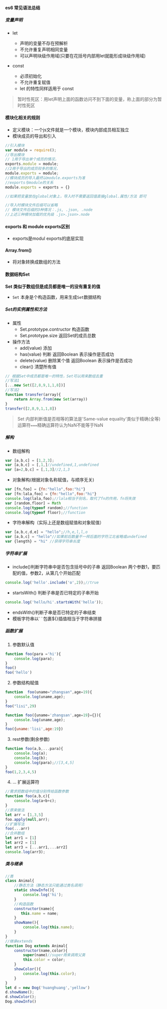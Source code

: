 #### es6 常见语法总结

##### 变量声明
- let
    + 声明的变量不存在预解析
    + 不允许重复声明相同变量
    + 可以声明块级作用域(只要在花括号内部用let就能形成块级作用域)

- const
    + 必须初始化
    + 不允许重复赋值
    + let 的特性同样适用于 const

> 暂时性死区：用let声明上面的函数访问不到下面的变量，称上面的部分为暂时性死区

#### 模块化相关的规则
- 定义模块：一个js文件就是一个模块，模块内部成员相互独立
- 模块成员的导出和引入

```js
//引入模块
var module = require();
//导出模块
// 1用于导出单个成员的情况，
exports.module = module;
//2用于导出的成员较多的情况，
module.exports = module;
//模块成员的导入最终以module.exports为准
//exports与module的关系
module.exports = exports = {}

//如果把变量放在global对象上，导入时不需要返回值直接global.属性/方法 即可

//导入时模块文件后缀可以省略
// 模块文件后缀的3种情况：.js, .json, .node
//上述三种模块加载的优先级 .js>.json>.node

```
#### exports 和 module exports区别
- exports是modul exports的底层实现
#### Array.from()
- 将对象转换成数组的方法
#### 数据结构Set
**Set 类似于数组但是成员都是唯一的没有重复的值**
- `Set` 本身是个构造函数，用来生成`Set`数据结构
##### Set的实例属性和方法
- 属性
    + Set.prototype.contructor 构造函数
    + Set.prototype.size 返回Set的成员总数
- 操作方法
    + add(value) 添加
    + has(value) 判断 返回Boolean 表示操作是否成功
    + delete(value) 删除某个值 返回Boolean 表示操作是否成功
    + clear() 清楚所有值

```js
// 根据Set中成员都是唯一的特性，Set可以用来数组去重
//写法1
[...new Set([2,8,9,1,1,8])]
//写法2
function transfer(array){
    return Array.from(new Set(array))
}
transfer([2,8,9,1,1,8])
```

> Set 内部判断值是否相等的算法是'Same-value equality'类似于精确(全等)运算符`===`精确运算符认为NaN不能等于NaN

##### 解构
- 数组解构

```js
var [a,b,c] = [1,2,3];
var [a,b,c] = [,1,]//undefined,1,undefined
var [a=2,b,c] = [,1,3]//2,1,3

```

- 对象解构(根据对象名称赋值，与顺序无关)

```js
var [fn,foo] = {fn:"hello",foo:"hi"}
var [fn:lala,foo] = {fn:"hello",foo:"hi"}
console.log(lala,foo);//lala相当于别名，取代了fn的作用，fn将失效
var [random,floor] = Math
console.log(typeof random);//function
console.log(typeof floor);//function
```
- 字符串解构（实际上还是数组赋值和对象赋值）

```js
var [a,b,c,d,e] = "hello";//h,e,l,l,o
var [a,b,c] = "hello"//如果前后数量不一样后面的字符江北省略或undefined
var {length} = "hi" //获得字符串长度

```

##### 字符串扩展
- include()判断字符串中是否包含括号中的子串 返回Boolean 两个参数1，要匹配的值，参数2，从第几个开始匹配
```js
console.log('hello'.include('o',2));//true
```
- startsWith() 判断子串是否已特定的子串开始 
```js
console.log('hello/hi'.startsWith('hello'));
```
- endsWith()判断子串是否已特定的子串结束
- 模板字符串以` `` `包裹${}插值相当于字符串拼接

##### 函数扩展
1. 参数默认值

```js
function foo(para ='hi'){
    console.log(para);
}
foo()
foo('hello')
```

2. 参数结构赋值

```js
function  foo(uname="zhangsan",age=19){
    console.log(uname,age);
}
foo("lisi",29)

function foo({uname='zhangsan',age=19}={}){
    console.log(uname,age);
}
foo({uname:'lisi',age:19})
```

3. rest参数(剩余参数)

```js
function foo(a,b,...para){
    console.log(a);
    console.log(b);
    console.log(para);//[3,4,5]
}
foo(1,2,3,4,5)
```

4. ... 扩展运算符

```js
//需求把数组中的值分别传给函数参数
function foo(a,b,c){
    console.log(a+b+c);
}
//原来做法
let arr = [1,3,5]
foo.apply(null,arr);
//扩展写法
foo(...arr)
//合并数组
let arr1 = [1]
let arr2 = [1]
let arr3 = [...arr1,...arr2]
console.log(arr3);
```

##### 类与继承

```js
//类
class Animal{
    //静态方法（静态方法只能通过类名调用）
    static showInfo(){
        console.log('hi');
    }
    //构造函数
    constructor(name){
       this.name = name;
    }
    showName(){
        console.log(this.name);
    }
}
//继承extends
function Dog extends Animal{
    constructor(name,color){
        super(name)//super用来调用父类
        this.color = color;
    }
    showColor(){
        console.log(this.color);
    }
}
let d = new Dog('huanghuang','yellow')
d.showName();
d.showColor();
Dog.showInfo()
```